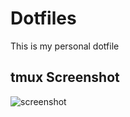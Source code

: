 # Dotfiles

This is my personal dotfile

## tmux Screenshot

![screenshot](https://imgur.com/wBOv1KY "Screenshot of tmux")
